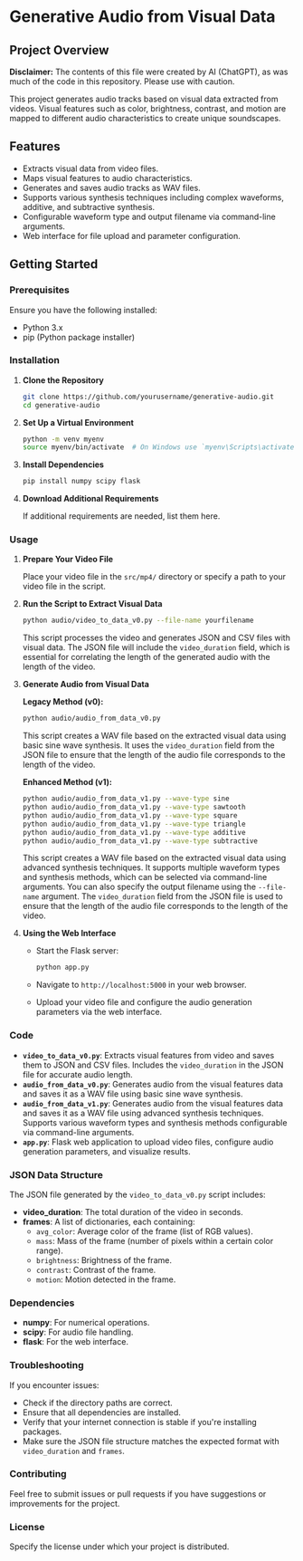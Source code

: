 # Generative Audio from Visual Data

## Project Overview

**Disclaimer:** The contents of this file were created by AI (ChatGPT), as was much of the code in this repository. Please use with caution.

This project generates audio tracks based on visual data extracted from videos. Visual features such as color, brightness, contrast, and motion are mapped to different audio characteristics to create unique soundscapes.

## Features

- Extracts visual data from video files.
- Maps visual features to audio characteristics.
- Generates and saves audio tracks as WAV files.
- Supports various synthesis techniques including complex waveforms, additive, and subtractive synthesis.
- Configurable waveform type and output filename via command-line arguments.
- Web interface for file upload and parameter configuration.

## Getting Started

### Prerequisites

Ensure you have the following installed:
- Python 3.x
- pip (Python package installer)

### Installation

1. **Clone the Repository**

    ```bash
    git clone https://github.com/yourusername/generative-audio.git
    cd generative-audio
    ```

2. **Set Up a Virtual Environment**

    ```bash
    python -m venv myenv
    source myenv/bin/activate  # On Windows use `myenv\Scripts\activate`
    ```

3. **Install Dependencies**

    ```bash
    pip install numpy scipy flask
    ```

4. **Download Additional Requirements**

    If additional requirements are needed, list them here.

### Usage

1. **Prepare Your Video File**

   Place your video file in the `src/mp4/` directory or specify a path to your video file in the script.

2. **Run the Script to Extract Visual Data**

    ```bash
    python audio/video_to_data_v0.py --file-name yourfilename
    ```

   This script processes the video and generates JSON and CSV files with visual data. The JSON file will include the `video_duration` field, which is essential for correlating the length of the generated audio with the length of the video.

3. **Generate Audio from Visual Data**

   **Legacy Method (v0):**
   
    ```bash
    python audio/audio_from_data_v0.py
    ```

   This script creates a WAV file based on the extracted visual data using basic sine wave synthesis. It uses the `video_duration` field from the JSON file to ensure that the length of the audio file corresponds to the length of the video.

   **Enhanced Method (v1):**
   
    ```bash
    python audio/audio_from_data_v1.py --wave-type sine
    python audio/audio_from_data_v1.py --wave-type sawtooth
    python audio/audio_from_data_v1.py --wave-type square
    python audio/audio_from_data_v1.py --wave-type triangle
    python audio/audio_from_data_v1.py --wave-type additive
    python audio/audio_from_data_v1.py --wave-type subtractive
    ```

   This script creates a WAV file based on the extracted visual data using advanced synthesis techniques. It supports multiple waveform types and synthesis methods, which can be selected via command-line arguments. You can also specify the output filename using the `--file-name` argument. The `video_duration` field from the JSON file is used to ensure that the length of the audio file corresponds to the length of the video.

4. **Using the Web Interface**

   - Start the Flask server:

     ```bash
     python app.py
     ```

   - Navigate to `http://localhost:5000` in your web browser.
   - Upload your video file and configure the audio generation parameters via the web interface.

### Code

- **`video_to_data_v0.py`**: Extracts visual features from video and saves them to JSON and CSV files. Includes the `video_duration` in the JSON file for accurate audio length.
- **`audio_from_data_v0.py`**: Generates audio from the visual features data and saves it as a WAV file using basic sine wave synthesis.
- **`audio_from_data_v1.py`**: Generates audio from the visual features data and saves it as a WAV file using advanced synthesis techniques. Supports various waveform types and synthesis methods configurable via command-line arguments.
- **`app.py`**: Flask web application to upload video files, configure audio generation parameters, and visualize results.

### JSON Data Structure

The JSON file generated by the `video_to_data_v0.py` script includes:

- **video_duration**: The total duration of the video in seconds.
- **frames**: A list of dictionaries, each containing:
  - `avg_color`: Average color of the frame (list of RGB values).
  - `mass`: Mass of the frame (number of pixels within a certain color range).
  - `brightness`: Brightness of the frame.
  - `contrast`: Contrast of the frame.
  - `motion`: Motion detected in the frame.

### Dependencies

- **numpy**: For numerical operations.
- **scipy**: For audio file handling.
- **flask**: For the web interface.

### Troubleshooting

If you encounter issues:

- Check if the directory paths are correct.
- Ensure that all dependencies are installed.
- Verify that your internet connection is stable if you're installing packages.
- Make sure the JSON file structure matches the expected format with `video_duration` and `frames`.

### Contributing

Feel free to submit issues or pull requests if you have suggestions or improvements for the project.

### License

Specify the license under which your project is distributed.
